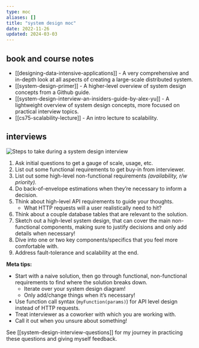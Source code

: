 ```yaml
---
type: moc
aliases: []
title: "system design moc"
date: 2022-11-26
updated: 2024-03-03
---
```


## book and course notes

- [[designing-data-intensive-applications]] - A very comprehensive and in-depth look at all aspects of creating a large-scale distributed system.
- [[system-design-primer]] - A higher-level overview of system design concepts from a Github guide.
- [[system-design-interview-an-insiders-guide-by-alex-yu]] - A lightweight overview of system design concepts, more focused on practical interview topics.
- [[cs75-scalability-lecture]] - An intro lecture to scalability.

## interviews

![Steps to take during a system design interview](https://github.com/ashishps1/awesome-system-design-resources/raw/main/diagrams/interview-template.png)

1. Ask initial questions to get a gauge of scale, usage, etc.
2. List out some functional requirements to get buy-in from interviewer.
3. List out some high-level non-functional requirements *(availability, r/w priority).*
4. Do back-of-envelope estimations when they’re necessary to inform a decision.
5. Think about high-level API requirements to guide your thoughts.
	- What HTTP requests will a user realistically need to hit?
6. Think about a couple database tables that are relevant to the solution.
7. Sketch out a high-level system design, that can cover the main non-functional components, making sure to justify decisions and only add details when necessary!
8. Dive into one or two key components/specifics that you feel more comfortable with.
9. Address fault-tolerance and scalability at the end.

**Meta tips:**

- Start with a naive solution, then go through functional, non-functional requirements to find where the solution breaks down.
	- Iterate over your system design diagram!
	- Only add/change things when it’s necessary!
- Use function call syntax (`myFunction(params)`) for API level design instead of HTTP requests.
- Treat interviewer as a coworker with which you are working with.
- Call it out when you unsure about something!

See [[system-design-interview-questions]] for my journey in practicing these questions and giving myself feedback.
